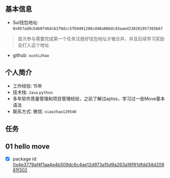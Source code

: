 ## 基本信息
- Sui钱包地址: `0x957ad8cb4b0f46dcb1f0dcc5fb9491296cd48a886dc93aaed238281957365b67`

> 首次参与需要完成第一个任务注册好钱包地址才被合并，并且后续学习奖励会打入这个地址
- github: `xushizhao`

## 个人简介
- 工作经验: 15年
- 技术栈: `Java` `python`
- 多年软件质量管理和项目管理经验，之前了解过aptos，学习过一些Move基本语法
- 联系方式: 微信: `xiaozhao129540` 

## 任务

##   01 hello move  
- [x] package id: [0x4e3779af4f1aa4e4b509dc6c4ae12d973a15d9a263a16f91dfdd34d20981f302](https://suiscan.xyz/testnet/object/0x4e3779af4f1aa4e4b509dc6c4ae12d973a15d9a263a16f91dfdd34d20981f302)
